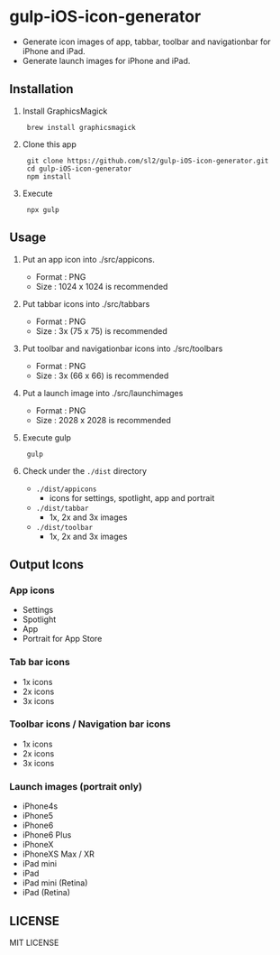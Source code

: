 gulp-iOS-icon-generator
=======================

- Generate icon images of app, tabbar, toolbar and navigationbar for iPhone and iPad.
- Generate launch images for iPhone and iPad.

## Installation

1. Install GraphicsMagick

        brew install graphicsmagick

2. Clone this app

        git clone https://github.com/sl2/gulp-iOS-icon-generator.git
        cd gulp-iOS-icon-generator
        npm install

3. Execute
        
        npx gulp

## Usage

1. Put an app icon into ./src/appicons.
 
    - Format : PNG
    - Size : 1024 x 1024 is recommended

2. Put tabbar icons into ./src/tabbars

    - Format : PNG
    - Size : 3x (75 x 75) is recommended

3. Put toolbar and navigationbar icons into ./src/toolbars
    
    - Format : PNG
    - Size : 3x (66 x 66) is recommended

4. Put a launch image into ./src/launchimages
 
    - Format : PNG
    - Size : 2028 x 2028 is recommended 

5. Execute gulp
    
        gulp

6. Check under the `./dist` directory

    - `./dist/appicons`
        - icons for settings, spotlight, app and portrait
    - `./dist/tabbar`
        - 1x, 2x and 3x images
    - `./dist/toolbar`
        - 1x, 2x and 3x images

## Output Icons

### App icons

- Settings
- Spotlight
- App
- Portrait for App Store

### Tab bar icons

- 1x icons
- 2x icons
- 3x icons

### Toolbar icons / Navigation bar icons

- 1x icons
- 2x icons
- 3x icons

### Launch images (portrait only)

- iPhone4s
- iPhone5
- iPhone6
- iPhone6 Plus
- iPhoneX
- iPhoneXS Max / XR
- iPad mini
- iPad
- iPad mini (Retina)
- iPad (Retina)


## LICENSE

MIT LICENSE


